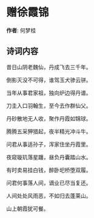 # 赠徐霞锦

**作者**: 何梦桂

## 诗词内容

昔日山阴老魏仙，丹成飞去三千年。

倒影灭没不可得，谁驾玉犬骖云骈。

当年从事君家祖，独向炉边得丹谱。

刀圭入口羽翰生，至今去作群仙父。

丹砂散地无人收，聚作丹霞如锦球。

腾腾五采狎猎起，夜半精光冲斗牛。

问君从事适孙子，浑家住坐丹霞里。

夜窥璇玑落星躔，昼负丹囊踏山水。

有时卖易挂白钱，醉卧圯桥堕双履。

问君何事落人间，谪业已尽当复还。

人间处处风雨恶，不如归去蓬莱山。

山上朝霞犹可餐。

